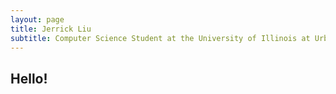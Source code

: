 ```yaml
---
layout: page
title: Jerrick Liu
subtitle: Computer Science Student at the University of Illinois at Urbana-Champaign
---
```


## Hello!